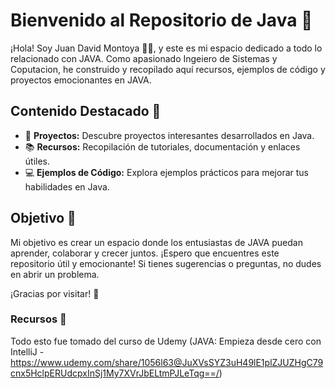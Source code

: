 # Bienvenido al Repositorio de Java 🚀

¡Hola! Soy Juan David Montoya 👨‍💻, y este es mi espacio dedicado a todo lo relacionado con JAVA. Como apasionado Ingeiero de Sistemas y Coputacion, he construido y recopilado aquí recursos, ejemplos de código y proyectos emocionantes en JAVA.

## Contenido Destacado 🌟

- 📂 **Proyectos:** Descubre proyectos interesantes desarrollados en Java.
- 📚 **Recursos:** Recopilación de tutoriales, documentación y enlaces útiles.
- 💻 **Ejemplos de Código:** Explora ejemplos prácticos para mejorar tus habilidades en Java.

## Objetivo 🎯

Mi objetivo es crear un espacio donde los entusiastas de JAVA puedan aprender, colaborar y crecer juntos. ¡Espero que encuentres este repositorio útil y emocionante! Si tienes sugerencias o preguntas, no dudes en abrir un problema.

¡Gracias por visitar! 👋

### Recursos 🔧
Todo esto fue tomado del curso de Udemy (JAVA: Empieza desde cero con IntelliJ - https://www.udemy.com/share/1056l63@JuXVsSYZ3uH49lE1plZJUZHgC79cnx5HclpERUdcpxInSj1My7XVrJbELtmPJLeTqg==/)
